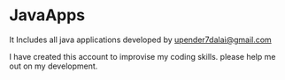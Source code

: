 # JavaApps
It Includes all java applications developed by upender7dalai@gmail.com 

I have created this account to improvise my coding skills.
please help me out on my development.
